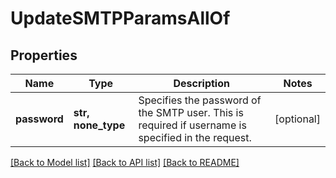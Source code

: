 # UpdateSMTPParamsAllOf


## Properties
Name | Type | Description | Notes
------------ | ------------- | ------------- | -------------
**password** | **str, none_type** | Specifies the password of the SMTP user. This is required if username is specified in the request. | [optional] 

[[Back to Model list]](../README.md#documentation-for-models) [[Back to API list]](../README.md#documentation-for-api-endpoints) [[Back to README]](../README.md)


